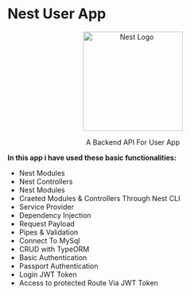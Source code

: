  <h1>Nest User App </h1>
<p align="center">
  <a href="http://nestjs.com/" target="blank"><img src="https://nestjs.com/img/logo-small.svg" width="200" alt="Nest Logo" /></a>
</p>
<p align="center">A Backend API For User App</p>
<strong align="center">In this app i have used these basic functionalities:</strong>
<ul>
 <li>Nest Modules</li>
 <li>Nest Controllers</li>
 <li>Nest Modules</li>
 <li>Craeted Modules & Controllers Through Nest CLI</li>
 <li>Service Provider</li>
 <li>Dependency Injection</li>
 <li>Request Payload</li>
  <li>Pipes & Validation</li>
  <li>Connect To MySql</li>
  <li>CRUD with TypeORM</li>
  <li>Basic Authentication</li>
 <li>Passport Authentication</li>
  <li>Login JWT Token</li>
 <li>Access to protected Route Via JWT Token</li>
</ul>

